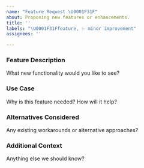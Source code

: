 ```yaml
---
name: "Feature Request \U0001F31F"
about: Proposing new features or enhancements.
title: ''
labels: "\U0001F31Ffeature, ✨ minor improvement"
assignees: ''

---
```


### Feature Description
What new functionality would you like to see?

### Use Case
Why is this feature needed? How will it help?

### Alternatives Considered
Any existing workarounds or alternative approaches?

### Additional Context
Anything else we should know?
